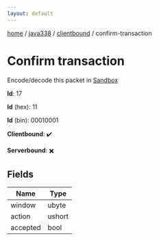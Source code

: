 ```yaml
---
layout: default
---
```


[home](/)  /  [java338](/protocol/java338)  /  [clientbound](/protocol/java338/clientbound)  /  confirm-transaction

# Confirm transaction

Encode/decode this packet in [Sandbox](../../../sandbox/java338#clientbound.confirm_transaction)

**Id**: 17

**Id** (hex): 11

**Id** (bin): 00010001

**Clientbound**: ✔️

**Serverbound**: ✖️

## Fields

Name | Type
---|---
window | ubyte
action | ushort
accepted | bool
